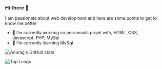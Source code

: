 ### Hi there 👋

I am passionate about web development and here are some points to get to know me better

- 🔭 I’m currently working on personnals projet with, HTML, CSS, Javascript, PHP, MySql
- 🌱 I’m currently learning MySql




![Anurag's GitHub stats](https://github-readme-stats.vercel.app/api?username=boris-picard&theme=#gh-dark-mode-only)

![Top Langs](https://github-readme-stats.vercel.app/api/top-langs/?username=boris-picard&layout=compact&theme=#gh-dark-mode-only)

